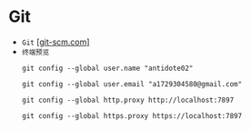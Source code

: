 # Git
* `Git` [[git-scm.com]](https://git-scm.com/downloads/win)
* `终端预览`
    ```
    git config --global user.name "antidote02"
    ```
    ```
    git config --global user.email "a1729304580@gmail.com"
    ```
    ```
    git config --global http.proxy http://localhost:7897
    ```
    ```
    git config --global https.proxy https://localhost:7897
    ```